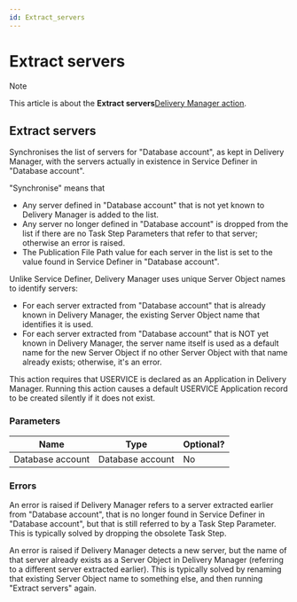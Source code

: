 ```yaml
---
id: Extract_servers
---
```


# Extract servers



> [!NOTE]
> This article is about the **Extract servers**[Delivery Manager action](/docs/Continuous_delivery/Delivery_Manager_actions_by_name).

## **Extract servers**

Synchronises the list of servers for "Database account", as kept in Delivery Manager, with the servers actually in existence in Service Definer in "Database account".

"Synchronise" means that

- Any server defined in "Database account" that is not yet known to Delivery Manager is added to the list.
- Any server no longer defined in "Database account" is dropped from the list if there are no Task Step Parameters that refer to that server; otherwise an error is raised.
- The Publication File Path value for each server in the list is set to the value found in Service Definer in "Database account".

Unlike Service Definer, Delivery Manager uses unique Server Object names to identify servers:

- For each server extracted from "Database account" that is already known in Delivery Manager, the existing Server Object name that identifies it is used.
- For each server extracted from "Database account" that is NOT yet known in Delivery Manager, the server name itself is used as a default name for the new Server Object if no other Server Object with that name already exists; otherwise, it's an error.

This action requires that USERVICE is declared as an Application in Delivery Manager. Running this action causes a default USERVICE Application record to be created silently if it does not exist.

### Parameters

|**Name**|**Type**|**Optional?**|
|--------|--------|--------|
|Database account|Database account|No      |



### Errors

An error is raised if Delivery Manager refers to a server extracted earlier from "Database account", that is no longer found in Service Definer in "Database account", but that is still referred to by a Task Step Parameter. This is typically solved by dropping the obsolete Task Step.

An error is raised if Delivery Manager detects a new server, but the name of that server already exists as a Server Object in Delivery Manager (referring to a different server extracted earlier). This is typically solved by renaming that existing Server Object name to something else, and then running "Extract servers" again.
